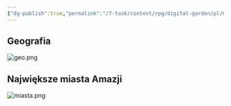 ```yaml
---
{"dg-publish":true,"permalink":"/7-task/context/rpg/digital-garden/pl/01-swiat/02-geografia/01-kontynent/01-kontynent/"}
---
```



## Geografia
![geo.png](/img/user/7%20Task/context/RPG/7%20Worlds/762%20Amasia/7622%20Geography/76221%20World/files/geo.png)

## Największe miasta Amazji
![miasta.png](/img/user/7%20Task/context/RPG/7%20Worlds/762%20Amasia/7622%20Geography/76221%20World/files/miasta.png)
